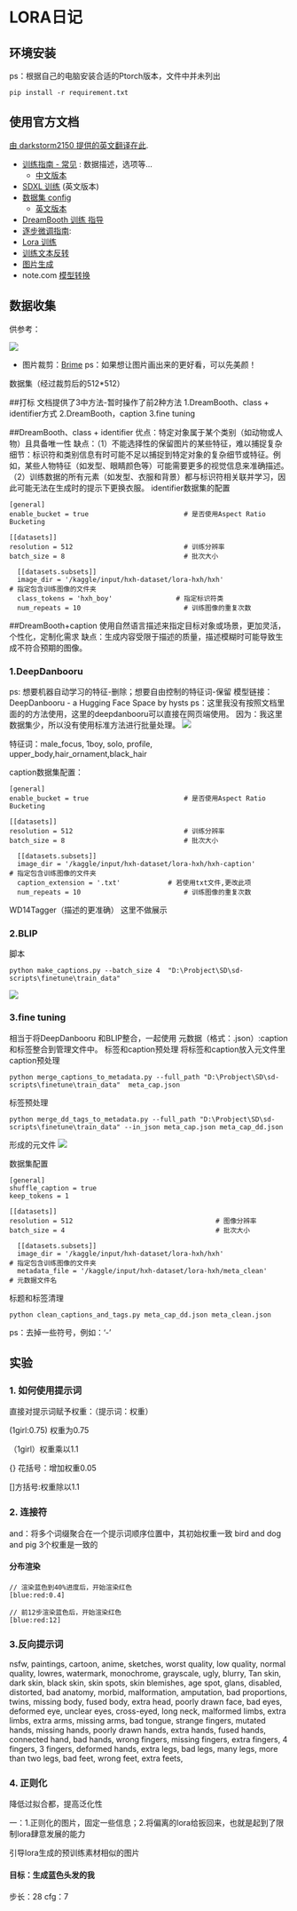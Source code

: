 # LORA日记
## 环境安装
ps：根据自己的电脑安装合适的Ptorch版本，文件中并未列出
```
pip install -r requirement.txt
```
## 使用官方文档

[由 darkstorm2150 提供的英文翻译在此](https://github.com/darkstorm2150/sd-scripts#links-to-usage-documentation).

* [训练指南 - 常见](./docs/train_README-ja.md) : 数据描述，选项等...
  * [中文版本](./docs/train_README-zh.md)
* [SDXL 训练](./docs/train_SDXL-en.md) (英文版本)
* [数据集 config](./docs/config_README-ja.md) 
  * [英文版本](./docs/config_README-en.md)
* [DreamBooth 训练 指导](./docs/train_db_README-ja.md)
* [逐步微调指南](./docs/fine_tune_README_ja.md):
* [Lora 训练](./docs/train_network_README-ja.md)
* [训练文本反转](./docs/train_ti_README-ja.md)
* [图片生成](./docs/gen_img_README-ja.md)
* note.com [模型转换](https://note.com/kohya_ss/n/n374f316fe4ad)

## 数据收集
供参考：

![](readme.jpg/1734153952530.jpg)


* 图片裁剪：[Brime](https://www.birme.net/)
ps：如果想让图片画出来的更好看，可以先美颜！

数据集（经过裁剪后的512*512）
![]()


##打标
文档提供了3中方法-暂时操作了前2种方法
1.DreamBooth、class + identifier方式
2.DreamBooth，caption
3.fine tuning

##DreamBooth、class + identifier
优点：特定对象属于某个类别（如动物或人物）且具备唯一性
缺点：（1）不能选择性的保留图片的某些特征，难以捕捉复杂细节：标识符和类别信息有时可能不足以捕捉到特定对象的复杂细节或特征。例如，某些人物特征（如发型、眼睛颜色等）可能需要更多的视觉信息来准确描述。
（2）训练数据的所有元素（如发型、衣服和背景）都与标识符相关联并学习，因此可能无法在生成时的提示下更换衣服。
identifier数据集的配置
```
[general]
enable_bucket = true                        # 是否使用Aspect Ratio Bucketing

[[datasets]]
resolution = 512                            # 训练分辨率
batch_size = 8                              # 批次大小

  [[datasets.subsets]]
  image_dir = '/kaggle/input/hxh-dataset/lora-hxh/hxh'                   # 指定包含训练图像的文件夹
  class_tokens = 'hxh_boy'                # 指定标识符类
  num_repeats = 10                          # 训练图像的重复次数
```

##DreamBooth+caption
使用自然语言描述来指定目标对象或场景，更加灵活，个性化，定制化需求
缺点：生成内容受限于描述的质量，描述模糊时可能导致生成不符合预期的图像。
### 1.DeepDanbooru 
ps: 想要机器自动学习的特征-删除；想要自由控制的特征词-保留
模型链接：DeepDanbooru - a Hugging Face Space by hysts
ps：这里我没有按照文档里面的的方法使用，这里的deepdanbooru可以直接在网页端使用。
因为：我这里数据集少，所以没有使用标准方法进行批量处理。
![](readme.jpg/1734154003198.jpg)

特征词：male_focus, 1boy, solo, profile, upper_body,hair_ornament,black_hair


caption数据集配置：
```
[general]
enable_bucket = true                        # 是否使用Aspect Ratio Bucketing

[[datasets]]
resolution = 512                            # 训练分辨率
batch_size = 8                              # 批次大小

  [[datasets.subsets]]
  image_dir = '/kaggle/input/hxh-dataset/lora-hxh/hxh-caption'                # 指定包含训练图像的文件夹
  caption_extension = '.txt'            # 若使用txt文件,更改此项
  num_repeats = 10                          # 训练图像的重复次数
```

WD14Tagger（描述的更准确） 这里不做展示

### 2.BLIP
脚本
```
python make_captions.py --batch_size 4  "D:\Probject\SD\sd-scripts\finetune\train_data"
```
![](readme.jpg/1734154016522.jpg)



###  3.fine tuning

相当于将DeepDanbooru 和BLIP整合，一起使用
元数据（格式：.json）:caption和标签整合到管理文件中。
标签和caption预处理
将标签和caption放入元文件里
caption预处理
```
python merge_captions_to_metadata.py --full_path "D:\Probject\SD\sd-scripts\finetune\train_data"  meta_cap.json
```
标签预处理
```
python merge_dd_tags_to_metadata.py --full_path "D:\Probject\SD\sd-scripts\finetune\train_data" --in_json meta_cap.json meta_cap_dd.json
```

形成的元文件
![](readme.jpg/1734154051229.jpg)


数据集配置
```
[general]
shuffle_caption = true
keep_tokens = 1

[[datasets]]
resolution = 512                                    # 图像分辨率
batch_size = 4                                      # 批次大小

  [[datasets.subsets]]
  image_dir = '/kaggle/input/hxh-dataset/lora-hxh/hxh'                             # 指定包含训练图像的文件夹
  metadata_file = '/kaggle/input/hxh-dataset/lora-hxh/meta_clean'            # 元数据文件名

```

标题和标签清理
```
python clean_captions_and_tags.py meta_cap_dd.json meta_clean.json
```

ps：去掉一些符号，例如：‘-’


## 实验
### 1. 如何使用提示词

直接对提示词赋予权重：（提示词：权重）

(1girl:0.75)  权重为0.75

（1girl）权重乘以1.1

 {} 花括号：增加权重0.05
 
[]方括号:权重除以1.1

### 2. 连接符
and：将多个词缀聚合在一个提示词顺序位置中，其初始权重一致
bird and dog and pig 3个权重是一致的
#### 分布渲染
```
// 渲染蓝色到40%进度后，开始渲染红色
[blue:red:0.4]

// 前12步渲染蓝色后，开始渲染红色
[blue:red:12]
```

### 3.反向提示词
nsfw, paintings, cartoon, anime, sketches, worst quality, low quality, normal quality, lowres, watermark, monochrome, grayscale, ugly, blurry, Tan skin, dark skin, black skin, skin spots, skin blemishes, age spot, glans, disabled, distorted, bad anatomy, morbid, malformation, amputation, bad proportions, twins, missing body, fused body, extra head, poorly drawn face, bad eyes, deformed eye, unclear eyes, cross-eyed, long neck, malformed limbs, extra limbs, extra arms, missing arms, bad tongue, strange fingers, mutated hands, missing hands, poorly drawn hands, extra hands, fused hands, connected hand, bad hands, wrong fingers, missing fingers, extra fingers, 4 fingers, 3 fingers, deformed hands, extra legs, bad legs, many legs, more than two legs, bad feet, wrong feet, extra feets,

### 4. 正则化
降低过拟合都，提高泛化性

一：1.正则化的图片，固定一些信息；2.将偏离的lora给扳回来，也就是起到了限制lora肆意发展的能力

引导lora生成的预训练素材相似的图片

#### 目标：生成蓝色头发的我
步长：28
cfg：7
![]()
![]()

  



